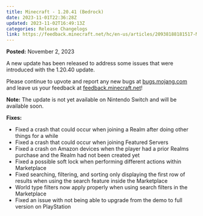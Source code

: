 ```yaml
---
title: Minecraft - 1.20.41 (Bedrock)
date: 2023-11-01T22:36:28Z
updated: 2023-11-02T16:49:13Z
categories: Release Changelogs
link: https://feedback.minecraft.net/hc/en-us/articles/20938188181517-Minecraft-1-20-41-Bedrock-
---
```


**Posted:** November 2, 2023

A new update has been released to address some issues that were introduced with the 1.20.40 update.

Please continue to upvote and report any new bugs at [bugs.mojang.com](https://bugs.mojang.com/) and leave us your feedback at [feedback.minecraft.net](https://feedback.minecraft.net/)!

**Note:** The update is not yet available on Nintendo Switch and will be available soon.  
  

**Fixes:**

- Fixed a crash that could occur when joining a Realm after doing other things for a while
- Fixed a crash that could occur when joining Featured Servers
- Fixed a crash on Amazon devices when the player had a prior Realms purchase and the Realm had not been created yet
- Fixed a possible soft lock when performing different actions within Marketplace
- Fixed searching, filtering, and sorting only displaying the first row of results when using the search feature inside the Marketplace
- World type filters now apply properly when using search filters in the Marketplace
- Fixed an issue with not being able to upgrade from the demo to full version on PlayStation
